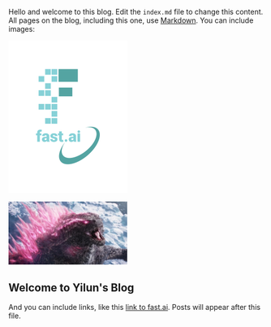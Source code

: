Hello and welcome to this blog. Edit the `index.md` file to change this content. All pages on the blog, including this one, use [Markdown](https://guides.github.com/features/mastering-markdown/). You can include images:


  ![Image of fast.ai logo](images/logo.png)
 
  <img src="images/God.png" alt="images/God.png" width="234" heigh='300'>


  
## Welcome to Yilun's Blog

And you can include links, like this [link to fast.ai](https://www.fast.ai). Posts will appear after this file. 

